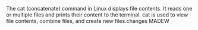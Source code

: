 The cat (concatenate) command in Linux displays file contents. It reads one or multiple files and prints their content to the terminal. cat is used to view file contents, combine files, and create new files.changes MADEW